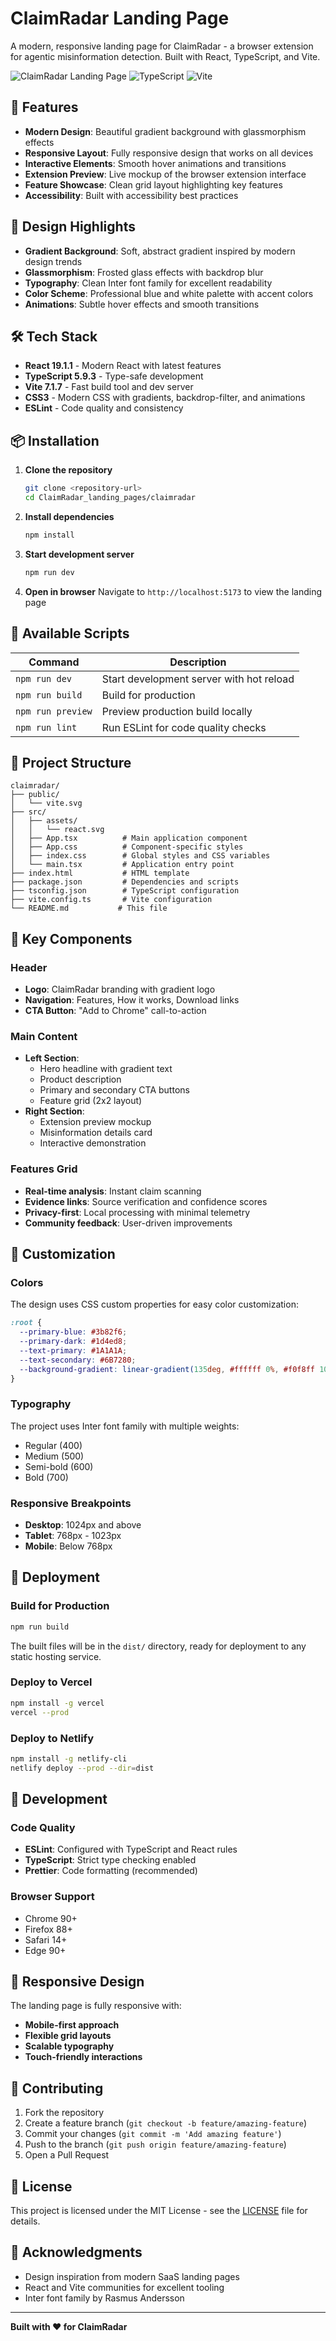 # ClaimRadar Landing Page




A modern, responsive landing page for ClaimRadar - a browser extension for agentic misinformation detection. Built with React, TypeScript, and Vite.

![ClaimRadar Landing Page](https://img.shields.io/badge/React-19.1.1-blue) ![TypeScript](https://img.shields.io/badge/TypeScript-5.9.3-blue) ![Vite](https://img.shields.io/badge/Vite-7.1.7-646CFF)

## 🚀 Features

- **Modern Design**: Beautiful gradient background with glassmorphism effects
- **Responsive Layout**: Fully responsive design that works on all devices
- **Interactive Elements**: Smooth hover animations and transitions
- **Extension Preview**: Live mockup of the browser extension interface
- **Feature Showcase**: Clean grid layout highlighting key features
- **Accessibility**: Built with accessibility best practices

## 🎨 Design Highlights

- **Gradient Background**: Soft, abstract gradient inspired by modern design trends
- **Glassmorphism**: Frosted glass effects with backdrop blur
- **Typography**: Clean Inter font family for excellent readability
- **Color Scheme**: Professional blue and white palette with accent colors
- **Animations**: Subtle hover effects and smooth transitions

## 🛠️ Tech Stack

- **React 19.1.1** - Modern React with latest features
- **TypeScript 5.9.3** - Type-safe development
- **Vite 7.1.7** - Fast build tool and dev server
- **CSS3** - Modern CSS with gradients, backdrop-filter, and animations
- **ESLint** - Code quality and consistency

## 📦 Installation

1. **Clone the repository**
   ```bash
   git clone <repository-url>
   cd ClaimRadar_landing_pages/claimradar
   ```

2. **Install dependencies**
   ```bash
   npm install
   ```

3. **Start development server**
   ```bash
   npm run dev
   ```

4. **Open in browser**
   Navigate to `http://localhost:5173` to view the landing page

## 🚀 Available Scripts

| Command | Description |
|---------|-------------|
| `npm run dev` | Start development server with hot reload |
| `npm run build` | Build for production |
| `npm run preview` | Preview production build locally |
| `npm run lint` | Run ESLint for code quality checks |

## 📁 Project Structure

```
claimradar/
├── public/
│   └── vite.svg
├── src/
│   ├── assets/
│   │   └── react.svg
│   ├── App.tsx          # Main application component
│   ├── App.css          # Component-specific styles
│   ├── index.css        # Global styles and CSS variables
│   └── main.tsx         # Application entry point
├── index.html           # HTML template
├── package.json         # Dependencies and scripts
├── tsconfig.json        # TypeScript configuration
├── vite.config.ts       # Vite configuration
└── README.md           # This file
```

## 🎯 Key Components

### Header
- **Logo**: ClaimRadar branding with gradient logo
- **Navigation**: Features, How it works, Download links
- **CTA Button**: "Add to Chrome" call-to-action

### Main Content
- **Left Section**: 
  - Hero headline with gradient text
  - Product description
  - Primary and secondary CTA buttons
  - Feature grid (2x2 layout)
- **Right Section**:
  - Extension preview mockup
  - Misinformation details card
  - Interactive demonstration

### Features Grid
- **Real-time analysis**: Instant claim scanning
- **Evidence links**: Source verification and confidence scores
- **Privacy-first**: Local processing with minimal telemetry
- **Community feedback**: User-driven improvements

## 🎨 Customization

### Colors
The design uses CSS custom properties for easy color customization:

```css
:root {
  --primary-blue: #3b82f6;
  --primary-dark: #1d4ed8;
  --text-primary: #1A1A1A;
  --text-secondary: #6B7280;
  --background-gradient: linear-gradient(135deg, #ffffff 0%, #f0f8ff 100%);
}
```

### Typography
The project uses Inter font family with multiple weights:
- Regular (400)
- Medium (500)
- Semi-bold (600)
- Bold (700)

### Responsive Breakpoints
- **Desktop**: 1024px and above
- **Tablet**: 768px - 1023px
- **Mobile**: Below 768px

## 🚀 Deployment

### Build for Production
```bash
npm run build
```

The built files will be in the `dist/` directory, ready for deployment to any static hosting service.

### Deploy to Vercel
```bash
npm install -g vercel
vercel --prod
```

### Deploy to Netlify
```bash
npm install -g netlify-cli
netlify deploy --prod --dir=dist
```

## 🔧 Development

### Code Quality
- **ESLint**: Configured with TypeScript and React rules
- **TypeScript**: Strict type checking enabled
- **Prettier**: Code formatting (recommended)

### Browser Support
- Chrome 90+
- Firefox 88+
- Safari 14+
- Edge 90+

## 📱 Responsive Design

The landing page is fully responsive with:
- **Mobile-first approach**
- **Flexible grid layouts**
- **Scalable typography**
- **Touch-friendly interactions**

## 🤝 Contributing

1. Fork the repository
2. Create a feature branch (`git checkout -b feature/amazing-feature`)
3. Commit your changes (`git commit -m 'Add amazing feature'`)
4. Push to the branch (`git push origin feature/amazing-feature`)
5. Open a Pull Request

## 📄 License

This project is licensed under the MIT License - see the [LICENSE](LICENSE) file for details.

## 🙏 Acknowledgments

- Design inspiration from modern SaaS landing pages
- React and Vite communities for excellent tooling
- Inter font family by Rasmus Andersson

---

**Built with ❤️ for ClaimRadar**
